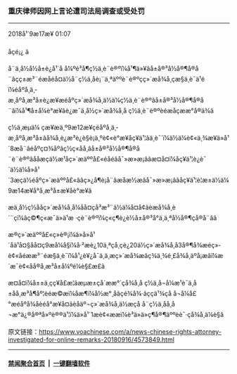 ### 重庆律师因网上言论遭司法局调查或受处罚
------------------------

<div class="published">
 <span class="date" title="ä¸­å½æ¶é´">
  <time datetime="2018-09-17T01:07:58+08:00">
   2018å¹´9æ17æ¥ 01:07
  </time>
 </span>
</div>
<br/>
<div class="wsw">
 <span class="dateline">
  åçé¡¿ â
 </span>
 <p>
  å¨ä¸­å½å½å±è¿å¹´å å¼ºé³å¶ç½ä¸è¨è®ºï¼å¹¶ä»¥âå±å®³å½å®¶å®å¨âçç±æ³¨éæåéå¤ä½å¨ç½ä¸åè¡¨ä¸ªäººè¨è®ºçç»´æå¾å¸çæ§ä¸è¯ä¹éï¼éåºå¸ä¸­æ¸åºå¸æ³å±è¿æ¥æéåºç»´æå¾å¸ä½ä¼ç½ä¸è¨è®ºâå±å®³å½å®¶å®å¨âï¼å¹¶å±å¼è°æ¥ãè¿æ¯ä¸­å½ç»´æå¾å¸å ç½ä¸è¨è®ºèé­æåçææ°å®ä¾ã
 </p>
 <p>
  ç½ä¸æµä¼ çæ¥æä¸º9æ12æ¥çéåºå¸ä¸­æ¸åºå¸æ³å±âå¾å¸è¿æ³è¿è§è¡ä¸ºè¢«è°æ¥åç¥ä¹¦âä¸­è¯´ï¼ä½ä¼è¢«ä¸¾æ¥ä»å¹´8æå¨âéåºç¤¾åºâç½ç«åå¸âå±å®³å½å®¶å®å¨è¨è®ºâååæçä½æ¹åç»´æäººå£«éåéâå¯»æ»æ¡âãæ­¤å¤ï¼åç¥ä¹¦è¿è¯´ä½ä¼å»å¹´3æçä½éåºç»´æäººå£«ãâç»¿å¶è¡å¨âæåæ½æâå¯»æ»æ¡âãåç¥ä¹¦è¦æ±ä½ä¼9æ14æ¥å°å¸æ³å±æ¥åè°æ¥ã
 </p>
 <p>
  æä¸­å½ç½ååç»´æå¾å¸å¼åå¤çå³æ³¨ä½ä¼å¤å¢ãèæå¾å¸è´¨çï¼âç©¶ç«æ¯ä»ä¹æ ·çè¨è®ºï¼ç«ç¶è¿è½å±å®³å°ä¸ä¸ªå½å®¶çå®å¨âã
 </p>
 <p>
  æ®ç»´æäººå£«ç»è®¡ï¼ä»å»å¹´åä¹å¤§åå¤ç9æå¼å§ï¼å·²æè¿10ä¸ªçå¸çè¿20ä½ç»´æå¾å¸å3å®¶å¾æéç»­è¢«åéææ³¨éæ§ä¸è¯ï¼å¹¿è¥¿å¯ä¸ä¸æç»´æå¾æâç¾ä¸¾é¸£å¾å¸äºå¡æâï¼æ´æ¯è¢«åå®å¸æ³å±å¼ºé¼è§£æ£ã
 </p>
 <p>
  æ­¤å¤ï¼å±±ä¸çç¥å£æ­¦ãæµæ±çå´ææ°´ç­å¾å¸å ç½ä¸å¬å¼æ¹è¯ä¸­å±åå¸æ³å¶åº¦èé­æ©æï¼åæ¶ï¼å½­æ°¸åãçé¾å¾·ãççä¹¾ç­å å¬å¼å£°æéåºå¾åèé­å°æ¥å¤ãèåäº¬ç»´æå¾å¸ä½æçå å¨ç½ä¸åå¸å¬æ°ä¿®å®ªå»ºè®®ä¹¦ï¼ä»å¹´1æè¢«ææï¼è³ä»ä»ç¶å®¶äººèè¯·çå¾å¸ä¼è§ã
 </p>
</div>

原文链接：https://www.voachinese.com/a/news-chinese-rights-attorney-investigated-for-online-remarks-20180916/4573849.html


------------------------
#### [禁闻聚合首页](https://github.com/gfw-breaker/banned-news/blob/master/README.md) &nbsp;|&nbsp;  [一键翻墙软件](https://github.com/gfw-breaker/nogfw/blob/master/README.md)